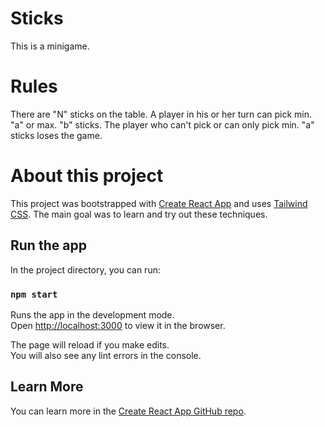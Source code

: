 # Sticks

This is a minigame.

# Rules

There are "N" sticks on the table. A player in his or her turn can pick min. "a" or max. "b" sticks. The player who can't pick or can only pick min. "a" sticks loses the game.

# About this project 

This project was bootstrapped with [Create React App](https://github.com/facebook/create-react-app) and uses [Tailwind CSS](https://tailwindcss.com/). The main goal was to learn and try out these techniques.

## Run the app

In the project directory, you can run:

### `npm start`

Runs the app in the development mode.\
Open [http://localhost:3000](http://localhost:3000) to view it in the browser.

The page will reload if you make edits.\
You will also see any lint errors in the console.

## Learn More

You can learn more in the [Create React App GitHub repo](https://github.com/facebook/create-react-app).